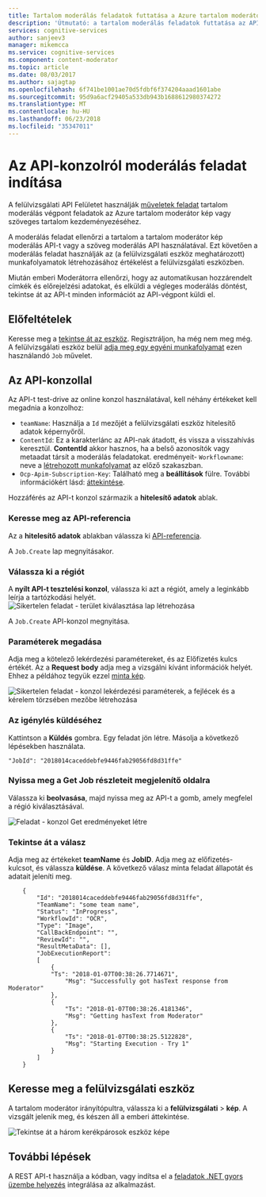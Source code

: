 ```yaml
---
title: Tartalom moderálás feladatok futtatása a Azure tartalom moderátor |} Microsoft Docs
description: 'Útmutató: a tartalom moderálás feladatok futtatása az API-konzolon.'
services: cognitive-services
author: sanjeev3
manager: mikemcca
ms.service: cognitive-services
ms.component: content-moderator
ms.topic: article
ms.date: 08/03/2017
ms.author: sajagtap
ms.openlocfilehash: 6f741be1001ae70d5fdbf6f374204aaad1601abe
ms.sourcegitcommit: 95d9a6acf29405a533db943b1688612980374272
ms.translationtype: MT
ms.contentlocale: hu-HU
ms.lasthandoff: 06/23/2018
ms.locfileid: "35347011"
---
```

# <a name="start-a-moderation-job-from-the-api-console"></a>Az API-konzolról moderálás feladat indítása

A felülvizsgálati API Felületet használják [műveletek feladat](https://westus.dev.cognitive.microsoft.com/docs/services/580519463f9b070e5c591178/operations/580519483f9b0709fc47f9c5) tartalom moderálás végpont feladatok az Azure tartalom moderátor kép vagy szöveges tartalom kezdeményezéséhez. 

A moderálás feladat ellenőrzi a tartalom a tartalom moderátor kép moderálás API-t vagy a szöveg moderálás API használatával. Ezt követően a moderálás feladat használják az (a felülvizsgálati eszköz meghatározott) munkafolyamatok létrehozásához értékelést a felülvizsgálati eszközben. 

Miután emberi Moderátorra ellenőrzi, hogy az automatikusan hozzárendelt címkék és előrejelzési adatokat, és elküldi a végleges moderálás döntést, tekintse át az API-t minden információt az API-végpont küldi el.

## <a name="prerequisites"></a>Előfeltételek

Keresse meg a [tekintse át az eszköz](https://contentmoderator.cognitive.microsoft.com/). Regisztráljon, ha még nem meg még. A felülvizsgálati eszköz belül [adja meg egy egyéni munkafolyamat](Review-Tool-User-Guide/Workflows.md) ezen használandó `Job` művelet.

## <a name="use-the-api-console"></a>Az API-konzollal
Az API-t test-drive az online konzol használatával, kell néhány értékeket kell megadnia a konzolhoz:
    
- `teamName`: Használja a `Id` mezőjét a felülvizsgálati eszköz hitelesítő adatok képernyőről. 
- `ContentId`: Ez a karakterlánc az API-nak átadott, és vissza a visszahívás keresztül. **ContentId** akkor hasznos, ha a belső azonosítók vagy metaadat társít a moderálás feladatokat. eredményeit- `Workflowname`: neve a [létrehozott munkafolyamat](Review-Tool-User-Guide/Workflows.md) az előző szakaszban.
- `Ocp-Apim-Subscription-Key`: Található meg a **beállítások** fülre. További információkért lásd: [áttekintése](overview.md).

Hozzáférés az API-t konzol származik a **hitelesítő adatok** ablak.

### <a name="navigate-to-the-api-reference"></a>Keresse meg az API-referencia
Az a **hitelesítő adatok** ablakban válassza ki [API-referencia](https://westus.dev.cognitive.microsoft.com/docs/services/580519463f9b070e5c591178/operations/580519483f9b0709fc47f9c5).

  A `Job.Create` lap megnyitásakor.

### <a name="select-your-region"></a>Válassza ki a régiót
A **nyílt API-t tesztelési konzol**, válassza ki azt a régiót, amely a leginkább leírja a tartózkodási helyét.
  ![Sikertelen feladat - terület kiválasztása lap létrehozása](images/test-drive-job-1.png)

  A `Job.Create` API-konzol megnyitása. 

### <a name="enter-parameters"></a>Paraméterek megadása

Adja meg a kötelező lekérdezési paramétereket, és az Előfizetés kulcs értékét. Az a **Request body** adja meg a vizsgálni kívánt információk helyét. Ehhez a példához tegyük ezzel [minta kép](https://moderatorsampleimages.blob.core.windows.net/samples/sample6.png).

  ![Sikertelen feladat - konzol lekérdezési paraméterek, a fejlécek és a kérelem törzsében mezőbe létrehozása](images/job-api-console-inputs.PNG)

### <a name="submit-your-request"></a>Az igénylés küldéséhez
Kattintson a **Küldés** gombra. Egy feladat jön létre. Másolja a következő lépésekben használata.

  `"JobId": "2018014caceddebfe9446fab29056fd8d31ffe"`

### <a name="open-the-get-job-details-page"></a>Nyissa meg a Get Job részleteit megjelenítő oldalra
Válassza ki **beolvasása**, majd nyissa meg az API-t a gomb, amely megfelel a régió kiválasztásával.

  ![Feladat - konzol Get eredményeket létre](images/test-drive-job-4.png)

### <a name="review-the-response"></a>Tekintse át a válasz

Adja meg az értékeket **teamName** és **JobID**. Adja meg az előfizetés-kulcsot, és válassza **küldése**. A következő válasz minta feladat állapotát és adatait jeleníti meg.

```
    {
        "Id": "2018014caceddebfe9446fab29056fd8d31ffe",
        "TeamName": "some team name",
        "Status": "InProgress",
        "WorkflowId": "OCR",
        "Type": "Image",
        "CallBackEndpoint": "",
        "ReviewId": "",
        "ResultMetaData": [],
        "JobExecutionReport": 
        [
            {
            "Ts": "2018-01-07T00:38:26.7714671",
                "Msg": "Successfully got hasText response from Moderator"
            },
            {
                "Ts": "2018-01-07T00:38:26.4181346",
                "Msg": "Getting hasText from Moderator"
            },
            {
                "Ts": "2018-01-07T00:38:25.5122828",
                "Msg": "Starting Execution - Try 1"
            }
        ]
    }
```

## <a name="navigate-to-the-review-tool"></a>Keresse meg a felülvizsgálati eszköz
A tartalom moderátor irányítópultra, válassza ki a **felülvizsgálati** > **kép**. A vizsgált jelenik meg, és készen áll a emberi áttekintése.

  ![Tekintse át a három kerékpárosok eszköz képe](images/ocr-sample-image.PNG)

## <a name="next-steps"></a>További lépések

A REST API-t használja a kódban, vagy indítsa el a [feladatok .NET gyors üzembe helyezés](moderation-jobs-quickstart-dotnet.md) integrálása az alkalmazást.
